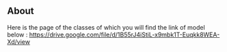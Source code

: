 ## About

Here is the page of the classes of which you will find the link of model below :
https://drive.google.com/file/d/1B55rJ4iStiL-x9mbk1T-Euqkk8WEA-Xd/view
